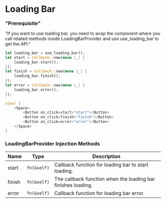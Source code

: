 # Loading Bar

<MessageBar layout=MessageBarLayout::Multiline intent=MessageBarIntent::Warning>
    <MessageBarBody>
      <h3 style="margin: 0">"Prerequisite"</h3>
      <p>
        "If you want to use loading bar, you need to wrap the component where you call related methods inside LoadingBarProvider and use use_loading_bar to get the API."
      </p>
    </MessageBarBody>
</MessageBar>

```rust demo
let loading_bar = use_loading_bar();
let start = Callback::new(move |_| {
    loading_bar.start();
});
let finish = Callback::new(move |_| {
    loading_bar.finish();
});
let error = Callback::new(move |_| {
    loading_bar.error();
});

view! {
    <Space>
        <Button on_click=start>"start"</Button>
        <Button on_click=finish>"finish"</Button>
        <Button on_click=error>"error"</Button>
    </Space>
}
```

### LoadingBarProvider Injection Methods

| Name   | Type        | Description                                                  |
| ------ | ----------- | ------------------------------------------------------------ |
| start  | `fn(&self)` | Callback function for loading bar to start loading.          |
| finish | `fn(&self)` | The callback function when the loading bar finishes loading. |
| error  | `fn(&self)` | Callback function for loading bar error.                     |
